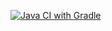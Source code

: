 [![Java CI with Gradle](https://github.com/MarinaTret/Selenide/actions/workflows/gradle-publish.yml/badge.svg)](https://github.com/MarinaTret/Selenide/actions/workflows/gradle-publish.yml)